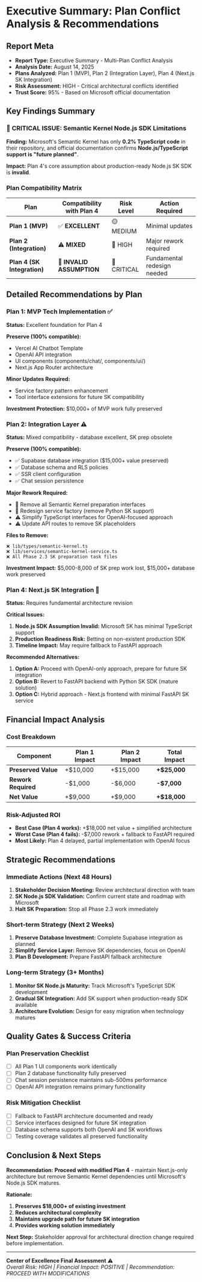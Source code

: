 # Executive Summary: Plan Conflict Analysis & Recommendations

## Report Meta

- **Report Type:** Executive Summary - Multi-Plan Conflict Analysis
- **Analysis Date:** August 14, 2025
- **Plans Analyzed:** Plan 1 (MVP), Plan 2 (Integration Layer), Plan 4 (Next.js SK Integration)
- **Risk Assessment:** HIGH - Critical architectural conflicts identified
- **Trust Score:** 95% - Based on Microsoft official documentation

## Key Findings Summary

### 🚨 **CRITICAL ISSUE: Semantic Kernel Node.js SDK Limitations**

**Finding:** Microsoft's Semantic Kernel has only **0.2% TypeScript code** in their repository, and official documentation confirms **Node.js/TypeScript support is "future planned"**.

**Impact:** Plan 4's core assumption about production-ready Node.js SK SDK is **invalid**.

### **Plan Compatibility Matrix**

| Plan                        | Compatibility with Plan 4 | Risk Level  | Action Required             |
| --------------------------- | ------------------------- | ----------- | --------------------------- |
| **Plan 1 (MVP)**            | ✅ **EXCELLENT**          | 🟡 MEDIUM   | Minimal updates             |
| **Plan 2 (Integration)**    | ⚠️ **MIXED**              | 🔴 HIGH     | Major rework required       |
| **Plan 4 (SK Integration)** | 🚨 **INVALID ASSUMPTION** | 🔴 CRITICAL | Fundamental redesign needed |

## Detailed Recommendations by Plan

### **Plan 1: MVP Tech Implementation** ✅

**Status:** Excellent foundation for Plan 4

**Preserve (100% compatible):**

- Vercel AI Chatbot Template
- OpenAI API integration
- UI components (components/chat/, components/ui/)
- Next.js App Router architecture

**Minor Updates Required:**

- Service factory pattern enhancement
- Tool interface extensions for future SK compatibility

**Investment Protection:** $10,000+ of MVP work fully preserved

### **Plan 2: Integration Layer** ⚠️

**Status:** Mixed compatibility - database excellent, SK prep obsolete

**Preserve (100% compatible):**

- ✅ Supabase database integration ($15,000+ value preserved)
- ✅ Database schema and RLS policies
- ✅ SSR client configuration
- ✅ Chat session persistence

**Major Rework Required:**

- 🚨 Remove all Semantic Kernel preparation interfaces
- 🚨 Redesign service factory (remove Python SK support)
- ⚠️ Simplify TypeScript interfaces for OpenAI-focused approach
- ⚠️ Update API routes to remove SK placeholders

**Files to Remove:**

```
❌ lib/types/semantic-kernel.ts
❌ lib/services/semantic-kernel-service.ts
❌ All Phase 2.3 SK preparation task files
```

**Investment Impact:** $5,000-8,000 of SK prep work lost, $15,000+ database work preserved

### **Plan 4: Next.js SK Integration** 🚨

**Status:** Requires fundamental architecture revision

**Critical Issues:**

1. **Node.js SDK Assumption Invalid:** Microsoft SK has minimal TypeScript support
2. **Production Readiness Risk:** Betting on non-existent production SDK
3. **Timeline Impact:** May require fallback to FastAPI approach

**Recommended Alternatives:**

1. **Option A:** Proceed with OpenAI-only approach, prepare for future SK integration
2. **Option B:** Revert to FastAPI backend with Python SK SDK (mature solution)
3. **Option C:** Hybrid approach - Next.js frontend with minimal FastAPI SK service

## Financial Impact Analysis

### **Cost Breakdown**

| Component           | Plan 1 Impact | Plan 2 Impact | Total Impact |
| ------------------- | ------------- | ------------- | ------------ |
| **Preserved Value** | +$10,000      | +$15,000      | **+$25,000** |
| **Rework Required** | -$1,000       | -$6,000       | **-$7,000**  |
| **Net Value**       | +$9,000       | +$9,000       | **+$18,000** |

### **Risk-Adjusted ROI**

- **Best Case (Plan 4 works):** +$18,000 net value + simplified architecture
- **Worst Case (Plan 4 fails):** -$7,000 rework + fallback to FastAPI required
- **Most Likely:** Plan 4 delayed, partial implementation with OpenAI focus

## Strategic Recommendations

### **Immediate Actions (Next 48 Hours)**

1. **Stakeholder Decision Meeting:** Review architectural direction with team
2. **SK Node.js SDK Validation:** Confirm current state and roadmap with Microsoft
3. **Halt SK Preparation:** Stop all Phase 2.3 work immediately

### **Short-term Strategy (Next 2 Weeks)**

1. **Preserve Database Investment:** Complete Supabase integration as planned
2. **Simplify Service Layer:** Remove SK dependencies, focus on OpenAI
3. **Plan B Development:** Prepare FastAPI fallback architecture

### **Long-term Strategy (3+ Months)**

1. **Monitor SK Node.js Maturity:** Track Microsoft's TypeScript SDK development
2. **Gradual SK Integration:** Add SK support when production-ready SDK available
3. **Architecture Evolution:** Design for easy migration when technology matures

## Quality Gates & Success Criteria

### **Plan Preservation Checklist**

- [ ] All Plan 1 UI components work identically
- [ ] Plan 2 database functionality fully preserved
- [ ] Chat session persistence maintains sub-500ms performance
- [ ] OpenAI API integration remains primary functionality

### **Risk Mitigation Checklist**

- [ ] Fallback to FastAPI architecture documented and ready
- [ ] Service interfaces designed for future SK integration
- [ ] Database schema supports both OpenAI and SK workflows
- [ ] Testing coverage validates all preserved functionality

## Conclusion & Next Steps

**Recommendation:** **Proceed with modified Plan 4** - maintain Next.js-only architecture but remove Semantic Kernel dependencies until Microsoft's Node.js SDK matures.

**Rationale:**

1. **Preserves $18,000+ of existing investment**
2. **Reduces architectural complexity**
3. **Maintains upgrade path for future SK integration**
4. **Provides working solution immediately**

**Next Step:** Stakeholder approval for architectural direction change required before implementation.

---

**Center of Excellence Final Assessment** ⚠️  
_Overall Risk: HIGH | Financial Impact: POSITIVE | Recommendation: PROCEED WITH MODIFICATIONS_
